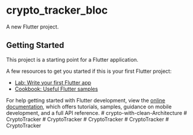 # crypto_tracker_bloc

A new Flutter project.

## Getting Started

This project is a starting point for a Flutter application.

A few resources to get you started if this is your first Flutter project:

- [Lab: Write your first Flutter app](https://docs.flutter.dev/get-started/codelab)
- [Cookbook: Useful Flutter samples](https://docs.flutter.dev/cookbook)

For help getting started with Flutter development, view the
[online documentation](https://docs.flutter.dev/), which offers tutorials,
samples, guidance on mobile development, and a full API reference.
#   c r y p t o - w i t h - c l e a n - A r c h i t e c t u r e  
 #   C r y p t o T r a c k e r  
 #   C r y p t o T r a c k e r  
 #   C r y p t o T r a c k e r  
 #   C r y p t o T r a c k e r  
 #   C r y p t o T r a c k e r  
 
